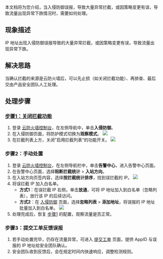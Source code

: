 
本文档将为您介绍，当入侵防御误报，导致大量异常拦截，或因策略变更有误，导致流量出现异常下跌情况时，需要如何处理。
## 现象描述
IP 地址出现入侵防御误报导致的大量异常拦截，或因策略变更有误，导致流量出现异常下跌。
## 解决思路
当确认拦截的来源是云防火墙后，可以先止损（如关闭拦截功能）、再排查、最后交由产品安全团队人工处理。
## 处理步骤
### [步骤1：关闭拦截功能](id:step1)

1. 登录 [云防火墙控制台](https://console.cloud.tencent.com/cfw/ips)，在左侧导航中，单击**入侵防御**。
2. 在入侵防御页面，将防护模式切换为**观察模式**。
![](https://main.qcloudimg.com/raw/c7e40e11930e3ebe86aeaad21b75c6ad.png)
3. 在拦截列表上方，关闭”启用拦截列表“的功能开关。
![](https://main.qcloudimg.com/raw/60024e017387c7d637e5d619b1705b79.png)

### 步骤2：手动处置
1. 登录 [云防火墙控制台](https://console.cloud.tencent.com/cfw/warncenter)，在左侧导航栏中，单击**告警中心**，进入告警中心页面。
2. 在告警中心页面，选择**阻断拦截统计** > **入站方向**。
3. 在入站方向页签内容，选择**按拦截统计排序**，找到误拦截的 IP。
![](https://main.qcloudimg.com/raw/6e4a9520d19a1667391e8c23fcb572f9.png)
4. 将误拦截 IP 加入白名单。
	- **方式1**：在误拦截 IP 右侧，单击**放通**，可将 IP 地址加入到白名单（忽略列表），放行该 IP 的后续访问。
	- **方式2**：在 [入侵防御](https://console.cloud.tencent.com/cfw/ips) 页面，选择**忽略列表** > **添加地址**，将误报的 IP 地址批量加入到白名单。
	![](https://main.qcloudimg.com/raw/d15d21d7eb0f01c52d41cde97af2103b.png)
5. 处理完成后，恢复 [步骤1](#id:step1) 的配置，观察流量是否正常。

### 步骤3：提交工单反馈误报

1. 若手动处置完毕，仍存在流量异常，可进入 [提交工单](https://console.cloud.tencent.com/workorder/category?level1_id=141&level2_id=1290&source=0&data_title=T-Sec-%E4%BA%91%E9%98%B2%E7%81%AB%E5%A2%99&level3_id=1323&queue=3233&scene_code=36970&step=2) 页面，提供 AppID 与误报的 IP 地址给安全团队确认。
2. 安全团队收到反馈后，会在规定时间内快速响应，调整检测规则。
